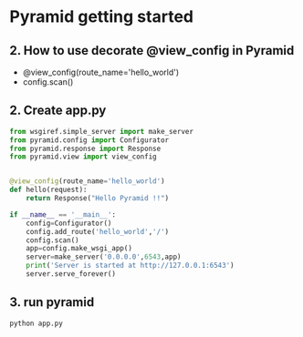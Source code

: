 # Pyramid getting started #

## 2. How to use decorate @view_config in Pyramid ##
- @view_config(route_name='hello_world')
- config.scan()

## 2. Create app.py ##
```python
from wsgiref.simple_server import make_server
from pyramid.config import Configurator
from pyramid.response import Response
from pyramid.view import view_config


@view_config(route_name='hello_world')
def hello(request):
    return Response("Hello Pyramid !!")

if __name__ == '__main__':
    config=Configurator()
    config.add_route('hello_world','/')
    config.scan()
    app=config.make_wsgi_app()
    server=make_server('0.0.0.0',6543,app)
    print('Server is started at http://127.0.0.1:6543')
    server.serve_forever()
```

## 3. run pyramid ##
```python
python app.py
```
